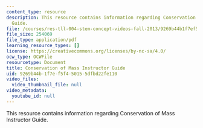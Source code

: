 ```yaml
---
content_type: resource
description: This resource contains information regarding Conservation of Mass Instructor
  Guide.
file: /courses/res-tll-004-stem-concept-videos-fall-2013/9269b44b1f7ef5f450155dfbd22fe110_MITRES_TLL-004F13_CMass_IG.pdf
file_size: 254069
file_type: application/pdf
learning_resource_types: []
license: https://creativecommons.org/licenses/by-nc-sa/4.0/
ocw_type: OCWFile
resourcetype: Document
title: Conservation of Mass Instructor Guide
uid: 9269b44b-1f7e-f5f4-5015-5dfbd22fe110
video_files:
  video_thumbnail_file: null
video_metadata:
  youtube_id: null
---
```

This resource contains information regarding Conservation of Mass Instructor Guide.